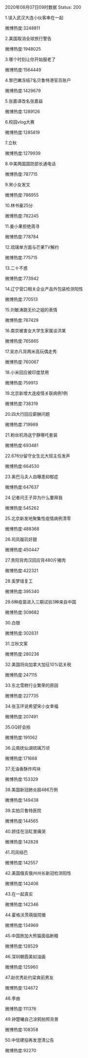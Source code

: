 2020年08月07日09时数据
Status: 200

1.误入武汉大连小伙客串在一起

微博热度:3248811

2.美国取消全球旅行警告

微博热度:1948025

3.哪个时刻让你开始服老了

微博热度:1564449

4.黎巴嫩冻结7名贝鲁特港官员账户

微博热度:1429679

5.张嘉译改名张嘉益

微博热度:1289126

6.校园vlog大赛

微博热度:1285819

7.立秋

微博热度:1279939

8.中美两国国防部长通电话

微博热度:787715

9.宋小女发文

微博热度:786955

10.林书豪25分

微博热度:782245

11.姜小果拒绝周寻

微博热度:778784

12.琉璃单方面与芒果TV解约

微博热度:775715

13.二十不惑

微博热度:773942

14.辽宁营口相关企业产品外包装检测阳性

微博热度:770513

15.刘敏涛跳无价之姐的表情

微博热度:767429

16.南京被害女大学生家属谈洪某

微博热度:765865

17.吴亦凡背两米高玩偶走秀

微博热度:760067

18.小米回应被印度禁用

微博热度:759913

19.北京新增大连疫情关联病例1例

微博热度:738319

20.四大行回应薪酬问题

微博热度:719989

21.粉丝机场送宁静哪吒套装

微博热度:693481

22.676分留守女生北大班主任发声

微博热度:664530

23.奥巴马夫人自曝患抑郁症

微博热度:647637

24.记者问王子异为什么要拜我

微博热度:545262

25.北京新发地聚集性疫情病例清零

微博热度:488368

26.司凤璇玑好甜

微博热度:450447

27.贵阳背肉汉回应背480斤猪肉

微博热度:422321

28.奚梦瑶复工

微博热度:395340

29.6种疫苗进入三期试验3种来自中国

微博热度:309682

30.白银

微博热度:302831

31.立秋文案

微博热度:280236

32.美国将向加拿大加征10%铝关税

微博热度:247115

33.东北雪糕行业繁荣的原因

微博热度:227735

34.张玉环说希望宋小女幸福

微博热度:207491

35.GQ好会拍

微博热度:191062

36.云南抚仙湖琉璃万顷

微博热度:171668

37.无油香酥炸鸡块

微博热度:153329

38.美国新冠肺炎超486万例

微博热度:149438

39.实拍贝鲁特医院

微博热度:144565

40.顾佳在浴缸里痛哭

微博热度:142828

41.司凤结巴

微博热度:142557

42.美国俄亥俄州州长新冠检测阳性

微博热度:142406

43.在一起真实

微博热度:142346

44.霍格沃茨萌版院徽

微博热度:134969

45.中国旅加大熊猫面临断粮

微博热度:128529

46.深圳朝霞美如油画

微博热度:125960

47.赵优秀赴约梁爽前男友

微博热度:124672

48.李由

微博热度:111376

49.钟楚曦自己涂鸦拍照背景

微博热度:108358

50.中信建投再发澄清公告

微博热度:92270

